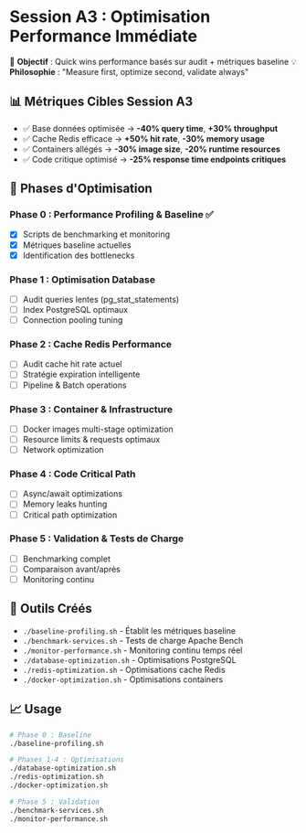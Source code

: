 # Session A3 : Optimisation Performance Immédiate

🎯 **Objectif** : Quick wins performance basés sur audit + métriques baseline
💡 **Philosophie** : "Measure first, optimize second, validate always"

## 📊 Métriques Cibles Session A3

- ✅ Base données optimisée → **-40% query time**, **+30% throughput**
- ✅ Cache Redis efficace → **+50% hit rate**, **-30% memory usage**
- ✅ Containers allégés → **-30% image size**, **-20% runtime resources**
- ✅ Code critique optimisé → **-25% response time endpoints critiques**

## 🚀 Phases d'Optimisation

### Phase 0 : Performance Profiling & Baseline ✅
- [x] Scripts de benchmarking et monitoring
- [x] Métriques baseline actuelles
- [x] Identification des bottlenecks

### Phase 1 : Optimisation Database 
- [ ] Audit queries lentes (pg_stat_statements)
- [ ] Index PostgreSQL optimaux
- [ ] Connection pooling tuning

### Phase 2 : Cache Redis Performance
- [ ] Audit cache hit rate actuel
- [ ] Stratégie expiration intelligente
- [ ] Pipeline & Batch operations

### Phase 3 : Container & Infrastructure
- [ ] Docker images multi-stage optimization
- [ ] Resource limits & requests optimaux
- [ ] Network optimization

### Phase 4 : Code Critical Path
- [ ] Async/await optimizations
- [ ] Memory leaks hunting
- [ ] Critical path optimization

### Phase 5 : Validation & Tests de Charge
- [ ] Benchmarking complet
- [ ] Comparaison avant/après
- [ ] Monitoring continu

## 🔧 Outils Créés

- `./baseline-profiling.sh` - Établit les métriques baseline
- `./benchmark-services.sh` - Tests de charge Apache Bench
- `./monitor-performance.sh` - Monitoring continu temps réel
- `./database-optimization.sh` - Optimisations PostgreSQL
- `./redis-optimization.sh` - Optimisations cache Redis
- `./docker-optimization.sh` - Optimisations containers

## 📈 Usage

```bash
# Phase 0 : Baseline
./baseline-profiling.sh

# Phases 1-4 : Optimisations
./database-optimization.sh
./redis-optimization.sh
./docker-optimization.sh

# Phase 5 : Validation
./benchmark-services.sh
./monitor-performance.sh
```
